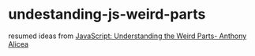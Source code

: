 # undestanding-js-weird-parts
resumed ideas from [JavaScript: Understanding the Weird Parts- Anthony Alicea](https://www.udemy.com/course/understand-javascript/)
